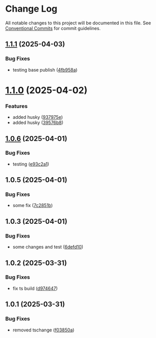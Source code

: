 # Change Log

All notable changes to this project will be documented in this file.
See [Conventional Commits](https://conventionalcommits.org) for commit guidelines.

## [1.1.1](https://github.com/ab-ui-tools/ab-ui-tools/compare/@ab.uitools/base@1.1.0...@ab.uitools/base@1.1.1) (2025-04-03)

### Bug Fixes

- testing base publish ([4fb958a](https://github.com/ab-ui-tools/ab-ui-tools/commit/4fb958ac7626e10d1c1e4dbbcd48f5dd9ce3cde9))

# [1.1.0](https://github.com/ab-ui-tools/ab-ui-tools/compare/@ab.uitools/base@1.0.6...@ab.uitools/base@1.1.0) (2025-04-02)

### Features

- added husky ([937975e](https://github.com/ab-ui-tools/ab-ui-tools/commit/937975e396acfa8c7ca8dc3cdf435537f619d6ed))
- added husky ([39576b8](https://github.com/ab-ui-tools/ab-ui-tools/commit/39576b8c0fe703922936880e827da35bafaf1cdf))

## [1.0.6](https://github.com/ab-ui-tools/ab-ui-tools/compare/@ab.uitools/base@1.0.5...@ab.uitools/base@1.0.6) (2025-04-01)

### Bug Fixes

- testing ([e93c2a1](https://github.com/ab-ui-tools/ab-ui-tools/commit/e93c2a1dff478c6a987aa2ab9a47645ca0f4dcc8))

## 1.0.5 (2025-04-01)

### Bug Fixes

- some fix ([7c2851b](https://github.com/ab-ui-tools/ab-ui-tools/commit/7c2851bd4e4ccb410eb4f46b7212951badeb9b8e))

## 1.0.3 (2025-04-01)

### Bug Fixes

- some changes and test ([6defd10](https://github.com/ab-ui-tools/ab-ui-tools/commit/6defd102a83188e6e5141d09c5a3d54d2f9ecc59))

## 1.0.2 (2025-03-31)

### Bug Fixes

- fix ts build ([d974647](https://github.com/ab-ui-tools/ab-ui-tools/commit/d9746471f7bdd9a9a5aff67fb83980cf839276b9))

## 1.0.1 (2025-03-31)

### Bug Fixes

- removed tschange ([f03850a](https://github.com/ab-ui-tools/ab-ui-tools/commit/f03850a834ba5af93b0893fd980ec0d23c2748c4))
